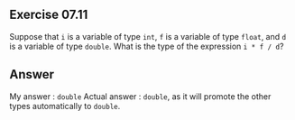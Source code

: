 ## Exercise 07.11
Suppose that ```i``` is a variable of type ```int```, ```f``` is a variable of type ```float```, and ```d``` is a variable of type ```double```. What is the type of the expression ```i * f / d```?

## Answer
My answer : ```double```
Actual answer : ```double```, as it will promote the other types automatically to ```double```.
